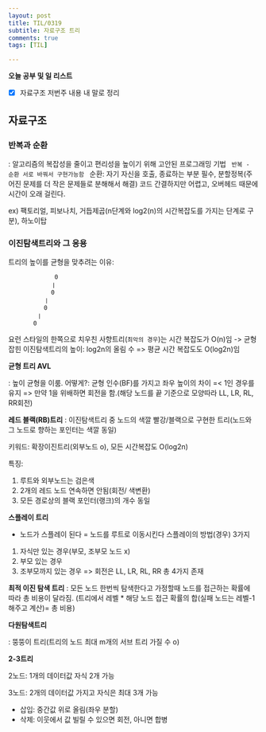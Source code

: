 ```yaml
---
layout: post
title: TIL/0319
subtitle: 자료구조 트리
comments: true
tags: [TIL]

---
```

**오늘 공부 및  일 리스트**

 - [x] 자료구조 저번주 내용 내 말로 정리

## 자료구조
### 반복과 순환
: 알고리즘의 복잡성을 줄이고 편리성을 높이기 위해 고안된 프로그래밍 기법
<code> 반복 - 순환 서로 바꿔서 구현가능함 </code>
순환: 자기 자신을 호출, 종료하는 부분 필수, 분할정복(주어진 문제를 더 작은 문제들로 분해해서 해결) 코드 간결하지만 어렵고, 오버헤드 때문에 시간이 오래 걸린다. 

ex) 팩토리얼, 피보나치, 거듭제곱(n단계와 log2(n)의 시간복잡도를 가지는 단계로 구분), 하노이탑

### 이진탐색트리와 그 응용
트리의 높이를 균형을 맞추려는 이유: 

    
                 0
                ㅣ
                0 
              ㅣ
              0
            ㅣ
           0
            
요런 스타일의 한쪽으로 치우친 사향트리(<code>최악의 경우</code>)는 시간 복잡도가 O(n)임
-> 균형 잡힌 이진탐색트리의 높이: log2n의 올림 수 => 평균 시간 복잡도도 O(log2n)임 

**균형 트리 AVL**

: 높이 균형을 이룸. 
어떻게?: 균형 인수(BF)를 가지고 좌우 높이의 차이 =< 1인 경우를 유지
=> 만약 1을 위배하면 회전을 함.(해당 노드를 끝 기준으로 모양따라 LL, LR, RL, RR회전)

**레드 블랙(RB)트리**
: 이진탐색트리 중 노드의 색깔 빨강/블랙으로 구현한 트리(노드와 그 노드로 향하는 포인터는 색깔 동일) 

키워드: 확장이진트리(외부노드 o), 모든 시간복잡도 O(log2n)

특징: 
1. 루트와 외부노드는 검은색
2. 2개의 레드 노드 연속하면 안됨(회전/ 색변환)
3. 모든 경로상의 블랙 포인터(랭크)의 개수 동일

**스플레이 트리**
* 노드가 스플레이 된다 = 노드를 루트로 이동시킨다
스플레이의 방법(경우) 3가지
1. 자식만 있는 경우(부모, 조부모 노드 x)
2. 부모 있는 경우
3. 조부모까지 있는 경우
=> 회전은 LL, LR, RL, RR 총 4가지 존재

**최적 이진 탐색 트리**
: 모든 노드 한번씩 탐색한다고 가정할때 노드를 접근하는 확률에 따라 총 비용이 달라짐. (트리에서 레벨 * 해당 노드 접근 확률의 합(실패 노드는 레벨-1 해주고 계산)= 총 비용) 

**다원탐색트리**

: 뚱뚱이 트리(트리의 노드 최대 m개의 서브 트리 가질 수 o)

**2-3트리**

2노드: 1개의 데이터값 자식 2개 가능

3노드: 2개의 데이터값 가지고 자식은 최대 3개 가능
* 삽입: 중간값 위로 올림(좌우 분할)
* 삭제: 이웃에서 값 빌릴  수 있으면 회전, 아니면 합병

